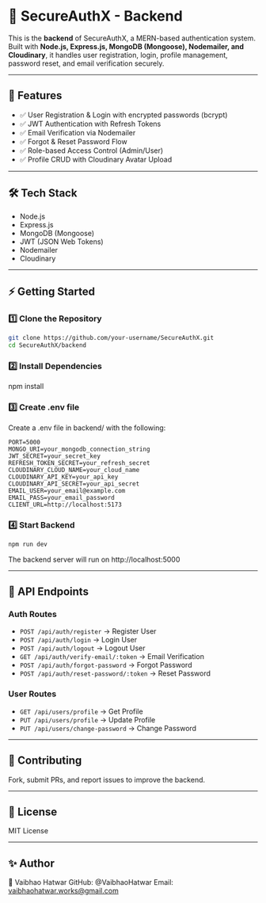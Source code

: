 # 🔐 SecureAuthX - Backend

This is the **backend** of SecureAuthX, a MERN-based authentication system.  
Built with **Node.js, Express.js, MongoDB (Mongoose), Nodemailer, and Cloudinary**, it handles user registration, login, profile management, password reset, and email verification securely.

---

## 🚀 Features

- ✅ User Registration & Login with encrypted passwords (bcrypt)  
- ✅ JWT Authentication with Refresh Tokens  
- ✅ Email Verification via Nodemailer  
- ✅ Forgot & Reset Password Flow  
- ✅ Role-based Access Control (Admin/User)  
- ✅ Profile CRUD with Cloudinary Avatar Upload  

---

## 🛠️ Tech Stack

- Node.js  
- Express.js  
- MongoDB (Mongoose)  
- JWT (JSON Web Tokens)  
- Nodemailer  
- Cloudinary  

---

## ⚡ Getting Started

### 1️⃣ Clone the Repository
```bash
git clone https://github.com/your-username/SecureAuthX.git
cd SecureAuthX/backend
```

### 2️⃣ Install Dependencies
npm install

### 3️⃣ Create .env file

Create a .env file in backend/ with the following:
```env
PORT=5000
MONGO_URI=your_mongodb_connection_string
JWT_SECRET=your_secret_key
REFRESH_TOKEN_SECRET=your_refresh_secret
CLOUDINARY_CLOUD_NAME=your_cloud_name
CLOUDINARY_API_KEY=your_api_key
CLOUDINARY_API_SECRET=your_api_secret
EMAIL_USER=your_email@example.com
EMAIL_PASS=your_email_password
CLIENT_URL=http://localhost:5173
```

### 4️⃣ Start Backend
```bash
npm run dev
```

The backend server will run on http://localhost:5000

---

## 🔑 API Endpoints

### Auth Routes
- `POST /api/auth/register` → Register User
- `POST /api/auth/login` → Login User
- `POST /api/auth/logout` → Logout User
- `GET /api/auth/verify-email/:token` → Email Verification
- `POST /api/auth/forgot-password` → Forgot Password
- `POST /api/auth/reset-password/:token` → Reset Password

### User Routes
- `GET /api/users/profile` → Get Profile
- `PUT /api/users/profile` → Update Profile
- `PUT /api/users/change-password` → Change Password

---


## 🤝 Contributing

Fork, submit PRs, and report issues to improve the backend.

---

## 📜 License

MIT License

---

## ✨ Author
👤 Vaibhao Hatwar
GitHub: @VaibhaoHatwar
Email: vaibhaohatwar.works@gmail.com